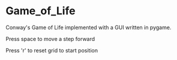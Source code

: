 Game_of_Life
============

Conway's Game of Life implemented with a GUI written in pygame.

Press space to move a step forward

Press 'r' to reset grid to start position
